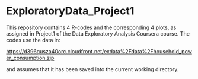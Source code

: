 # ExploratoryData_Project1

This repository contains 4 R-codes and the corresponding 4 plots, as assigned in Project1 of the Data Exploratory Analysis Coursera course. The codes use the data in: 

https://d396qusza40orc.cloudfront.net/exdata%2Fdata%2Fhousehold_power_consumption.zip 

and assumes that it has been saved into the current working directory.
